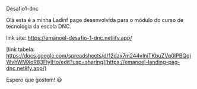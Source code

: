 Desafio1-dnc

Olá esta é a minha Ladinf page desenvolvida para o módulo do curso de tecnologia da escola DNC.

link site: https://emanoel-desafio-1-dnc.netlify.app/

[link tabela: https://docs.google.com/spreadsheets/d/12dzx7m244vIniTKbuZVq0IPBQqiWvhWMXoR83FlyIHo/edit?usp=sharing](https://emanoel-landing-pag-dnc.netlify.app/)


Espero que gostem! 😃

